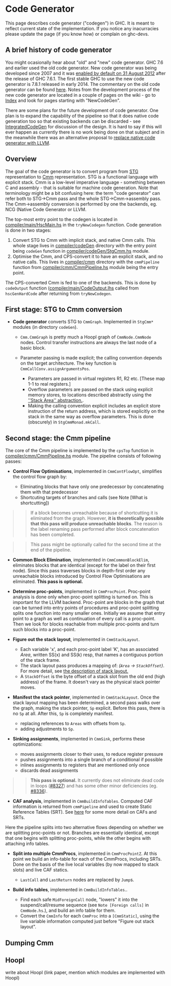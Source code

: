# Code Generator



This page describes code generator ("codegen") in GHC. It is meant to reflect current state of the implementation. If you notice any inacurracies please update the page (if you know how) or complain on ghc-devs.


## A brief history of code generator



You might ocasionally hear about "old" and "new" code generator. GHC 7.6 and earlier used the old code generator. New code generator was being developed since 2007 and it was [enabled by default on 31 August 2012](/trac/ghc/changeset/832077ca5393d298324cb6b0a2cb501e27209768/ghc) after the release of GHC 7.6.1. The first stable GHC to use the new code generator is 7.8.1 released in early 2014. The commentary on the old code generator can be found [here](commentary/compiler/old-code-gen). Notes from the development process of the new code generator are located in a couple of pages on the wiki - go to [Index](title-index) and look for pages starting with "NewCodeGen".



There are some plans for the future development of code generator. One plan is to expand the capability of the pipeline so that it does native code generation too so that existing backends can be discarded - see [IntegratedCodeGen](commentary/compiler/integrated-code-gen) for discussion of the design. It is hard to say if this will ever happen as currently there is no work being done on that subject and in the meanwhile there was an alternative proposal to [replace native code generator with LLVM](commentary/compiler/backends/llvm/replacing-ncg).


## Overview



The goal of the code generator is to convert program from [STG](commentary/compiler/generated-code) representation to [Cmm](commentary/compiler/cmm-type) representation. STG is a functional language with explicit stack. Cmm is a low-level imperative language - something between C and assembly - that is suitable for machine code generation. Note that terminology might be a bit confusing here: the term "code generator" can refer both to STG-\>Cmm pass and the whole STG-\>Cmm-\>assembly pass. The Cmm-\>assembly conversion is performed by one the backends, eg. NCG (Native Code Generator or LLVM.



The top-most entry point to the codegen is located in [compiler/main/HscMain.hs](/trac/ghc/browser/ghc/compiler/main/HscMain.hs) in the `tryNewCodegen` function. Code generation is done in two stages:


1. Convert STG to Cmm with implicit stack, and native Cmm calls. This whole stage lives in [compiler/codeGen](/trac/ghc/browser/ghc/compiler/codeGen) directory with the entry point being `codeGen` function in [compiler/codeGen/StgCmm.hs](/trac/ghc/browser/ghc/compiler/codeGen/StgCmm.hs) module.
1. Optimise the Cmm, and CPS-convert it to have an explicit stack, and no native calls. This lives in [compiler/cmm](/trac/ghc/browser/ghc/compiler/cmm) directory with the `cmmPipeline` function from [compiler/cmm/CmmPipeline.hs](/trac/ghc/browser/ghc/compiler/cmm/CmmPipeline.hs) module being the entry point.


The CPS-converted Cmm is fed to one of the backends. This is done by `codeOutput` function ([compiler/main/CodeOutput.lhs](/trac/ghc/browser/ghc/compiler/main/CodeOutput.lhs) called from `hscGenHardCode` after returning from `tryNewCodegen`.


## First stage: STG to Cmm conversion


- **Code generator** converts STG to `CmmGraph`.  Implemented in `StgCmm*` modules (in directory `codeGen`). 

  - `Cmm.CmmGraph` is pretty much a Hoopl graph of `CmmNode.CmmNode` nodes. Control transfer instructions are always the last node of a basic block.
  - Parameter passing is made explicit; the calling convention depends on the target architecture.  The key function is `CmmCallConv.assignArgumentsPos`. 

    - Parameters are passed in virtual registers R1, R2 etc. \[These map 1-1 to real registers.\] 
    - Overflow parameters are passed on the stack using explicit memory stores, to locations described abstractly using the [''Stack Area'' abstraction.](commentary/compiler/stack-areas).   
    - Making the calling convention explicit includes an explicit store instruction of the return address, which is stored explicitly on the stack in the same way as overflow parameters. This is done (obscurely) in `StgCmmMonad.mkCall`.

## Second stage: the Cmm pipeline



The core of the Cmm pipeline is implemented by the `cpsTop` function in [compiler/cmm/CmmPipeline.hs](/trac/ghc/browser/ghc/compiler/cmm/CmmPipeline.hs) module. The pipeline consists of following passes:


- **Control Flow Optimisations**, implemented in `CmmContFlowOpt`, simplifies the control flow graph by:

  - Eliminating blocks that have only one predecessor by concatenating them with that predecessor
  - Shortcuting targets of branches and calls (see Note \[What is shortcutting\])


  


>
> >
> >
> > If a block becomes unreachable because of shortcutting it is eliminated from the graph. However, **it is theoretically possible that this pass will produce unreachable blocks**. The reason is the label renaming pass performed after block concatenation has been completed.
> >
> >
>

>
> >
> >
> > This pass might be optionally called for the second time at the end of the pipeline.
> >
> >
>

- **Common Block Elimination**, implemented in `CmmCommonBlockElim`, eliminates blocks that are identical (except for the label on their first node). Since this pass traverses blocks in depth-first order any unreachable blocks introduced by Control Flow Optimisations are eliminated. **This pass is optional.**

- **Determine proc-points**, implemented in `CmmProcPoint`. Proc-point analysis is done only when proc-point splitting is turned on. This is important for the LLVM backend. Proc-point are blocks in the graph that can be turned into entry points of procedures and proc-point splitting splits one function into many smaller ones. Initially we assume that entry point to a graph as well as continuation of every call is a proc-point. Then we look for blocks reachable from multiple proc-points and turn such blocks into a proc-point.

- **Figure out the stack layout**, implemented in `CmmStackLayout`.

  - Each variable 'x', and each proc-point label 'K', has an associated *Area*, written SS(x) and SS(k) resp, that names a contiguous portion of the stack frame.  
  - The stack layout pass produces a mapping of: *(`Area` -\> `StackOffset`)*. For more detail, see [the description of stack layout.](commentary/compiler/stack-areas#laying-out-the-stack)
  - A `StackOffset` is the byte offset of a stack slot from the old end (high address) of the frame.  It doesn't vary as the physical stack pointer moves.

- **Manifest the stack pointer**, implemented in `CmmStackLayout`.  Once the stack layout mapping has been determined, a second pass walks over the graph, making the stack pointer, `Sp` explicit. Before this pass, there is no `Sp` at all.  After this, `Sp` is completely manifest.

  - replacing references to `Areas` with offsets from `Sp`.
  - adding adjustments to `Sp`.


 


- **Sinking assignments**, implemented in `CmmSink`, performs these optimizations:

  - moves assignments closer to their uses, to reduce register pressure
  - pushes assignments into a single branch of a conditional if possible
  - inlines assignments to registers that are mentioned only once
  - discards dead assignments

>
> >
> >
> > **This pass is optional.** It currently does not eliminate dead code in loops ([\#8327](https://gitlab.staging.haskell.org/ghc/ghc/issues/8327)) and has some other minor deficiencies (eg. [\#8336](https://gitlab.staging.haskell.org/ghc/ghc/issues/8336)).
> >
> >
>

- **CAF analysis**, implemented in `CmmBuildInfoTables`. Computed CAF information is returned from `cmmPipeline` and used to create Static Reference Tables (SRT). See [here](commentary/rts/storage/gc/ca-fs) for some more detail on CAFs and SRTs.


Here the pipeline splits into two alternative flows depending on whether we are splitting proc-points or not. Branches are essentially identical, except that one begins with splitting proc-points, while the other begins with attaching info tables.


- **Split into multiple CmmProcs**, implemented in `CmmProcPointZ`.  At this point we build an info-table for each of the CmmProcs, including SRTs.  Done on the basis of the live local variables (by now mapped to stack slots) and live CAF statics.

  - `LastCall` and `LastReturn` nodes are replaced by `Jump`s.

- **Build info tables**, implemented in `CmmBuildInfoTables`..  

  - Find each safe `MidForeignCall` node, "lowers" it into the suspend/call/resume sequence (see `Note [Foreign calls]` in `CmmNode.hs`.), and build an info table for them.
  - Convert the `CmmInfo` for each `CmmProc` into a `[CmmStatic]`, using the live variable information computed just before "Figure out stack layout".  

## Dumping Cmm


## Hoopl



write about Hoopl (link paper, mention which modules are implemented with Hoopl)


